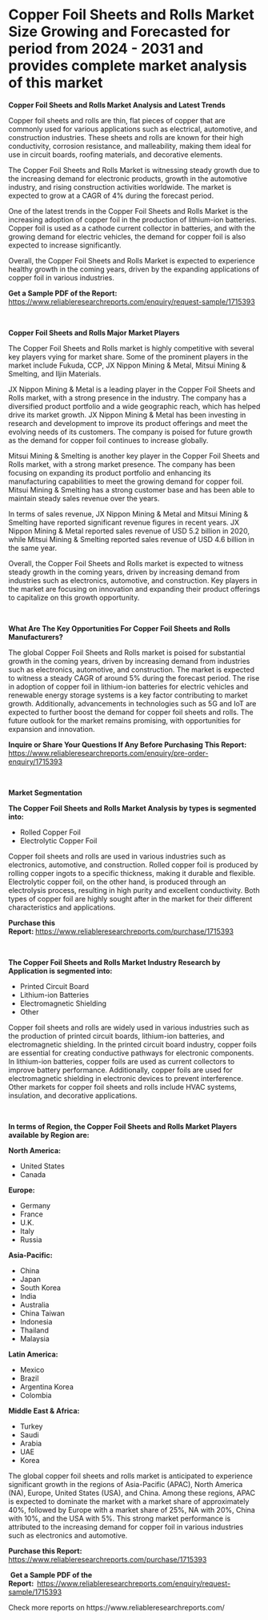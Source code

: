 <p><h1>Copper Foil Sheets and Rolls Market Size Growing and Forecasted for period from 2024 - 2031 and provides complete market analysis of this market</h1></p><p><strong>Copper Foil Sheets and Rolls Market Analysis and Latest Trends</strong></p>
<p><p>Copper foil sheets and rolls are thin, flat pieces of copper that are commonly used for various applications such as electrical, automotive, and construction industries. These sheets and rolls are known for their high conductivity, corrosion resistance, and malleability, making them ideal for use in circuit boards, roofing materials, and decorative elements.</p><p>The Copper Foil Sheets and Rolls Market is witnessing steady growth due to the increasing demand for electronic products, growth in the automotive industry, and rising construction activities worldwide. The market is expected to grow at a CAGR of 4% during the forecast period.</p><p>One of the latest trends in the Copper Foil Sheets and Rolls Market is the increasing adoption of copper foil in the production of lithium-ion batteries. Copper foil is used as a cathode current collector in batteries, and with the growing demand for electric vehicles, the demand for copper foil is also expected to increase significantly.</p><p>Overall, the Copper Foil Sheets and Rolls Market is expected to experience healthy growth in the coming years, driven by the expanding applications of copper foil in various industries.</p></p>
<p><strong>Get a Sample PDF of the Report:&nbsp;</strong> <a href="https://www.reliableresearchreports.com/enquiry/request-sample/1715393">https://www.reliableresearchreports.com/enquiry/request-sample/1715393</a></p>
<p>&nbsp;</p>
<p><strong>Copper Foil Sheets and Rolls Major Market Players</strong></p>
<p><p>The Copper Foil Sheets and Rolls market is highly competitive with several key players vying for market share. Some of the prominent players in the market include Fukuda, CCP, JX Nippon Mining & Metal, Mitsui Mining & Smelting, and Iljin Materials.</p><p>JX Nippon Mining & Metal is a leading player in the Copper Foil Sheets and Rolls market, with a strong presence in the industry. The company has a diversified product portfolio and a wide geographic reach, which has helped drive its market growth. JX Nippon Mining & Metal has been investing in research and development to improve its product offerings and meet the evolving needs of its customers. The company is poised for future growth as the demand for copper foil continues to increase globally.</p><p>Mitsui Mining & Smelting is another key player in the Copper Foil Sheets and Rolls market, with a strong market presence. The company has been focusing on expanding its product portfolio and enhancing its manufacturing capabilities to meet the growing demand for copper foil. Mitsui Mining & Smelting has a strong customer base and has been able to maintain steady sales revenue over the years.</p><p>In terms of sales revenue, JX Nippon Mining & Metal and Mitsui Mining & Smelting have reported significant revenue figures in recent years. JX Nippon Mining & Metal reported sales revenue of USD 5.2 billion in 2020, while Mitsui Mining & Smelting reported sales revenue of USD 4.6 billion in the same year.</p><p>Overall, the Copper Foil Sheets and Rolls market is expected to witness steady growth in the coming years, driven by increasing demand from industries such as electronics, automotive, and construction. Key players in the market are focusing on innovation and expanding their product offerings to capitalize on this growth opportunity.</p></p>
<p>&nbsp;</p>
<p><strong>What Are The Key Opportunities For Copper Foil Sheets and Rolls Manufacturers?</strong></p>
<p><p>The global Copper Foil Sheets and Rolls market is poised for substantial growth in the coming years, driven by increasing demand from industries such as electronics, automotive, and construction. The market is expected to witness a steady CAGR of around 5% during the forecast period. The rise in adoption of copper foil in lithium-ion batteries for electric vehicles and renewable energy storage systems is a key factor contributing to market growth. Additionally, advancements in technologies such as 5G and IoT are expected to further boost the demand for copper foil sheets and rolls. The future outlook for the market remains promising, with opportunities for expansion and innovation.</p></p>
<p><strong>Inquire or Share Your Questions If Any Before Purchasing This Report:</strong> <a href="https://www.reliableresearchreports.com/enquiry/pre-order-enquiry/1715393">https://www.reliableresearchreports.com/enquiry/pre-order-enquiry/1715393</a></p>
<p>&nbsp;</p>
<p><strong>Market Segmentation</strong></p>
<p><strong>The Copper Foil Sheets and Rolls Market Analysis by types is segmented into:</strong></p>
<p><ul><li>Rolled Copper Foil</li><li>Electrolytic Copper Foil</li></ul></p>
<p><p>Copper foil sheets and rolls are used in various industries such as electronics, automotive, and construction. Rolled copper foil is produced by rolling copper ingots to a specific thickness, making it durable and flexible. Electrolytic copper foil, on the other hand, is produced through an electrolysis process, resulting in high purity and excellent conductivity. Both types of copper foil are highly sought after in the market for their different characteristics and applications.</p></p>
<p><strong>Purchase this Report:&nbsp;</strong><a href="https://www.reliableresearchreports.com/purchase/1715393">https://www.reliableresearchreports.com/purchase/1715393</a></p>
<p>&nbsp;</p>
<p><strong>The Copper Foil Sheets and Rolls Market Industry Research by Application is segmented into:</strong></p>
<p><ul><li>Printed Circuit Board</li><li>Lithium-ion Batteries</li><li>Electromagnetic Shielding</li><li>Other</li></ul></p>
<p><p>Copper foil sheets and rolls are widely used in various industries such as the production of printed circuit boards, lithium-ion batteries, and electromagnetic shielding. In the printed circuit board industry, copper foils are essential for creating conductive pathways for electronic components. In lithium-ion batteries, copper foils are used as current collectors to improve battery performance. Additionally, copper foils are used for electromagnetic shielding in electronic devices to prevent interference. Other markets for copper foil sheets and rolls include HVAC systems, insulation, and decorative applications.</p></p>
<p>&nbsp;</p>
<p><strong>In terms of Region, the Copper Foil Sheets and Rolls Market Players available by Region are:</strong></p>
<p>
    <p> <strong> North America: </strong>
        <ul>
            <li>United States</li>
            <li>Canada</li>
        </ul>
        </p> 
    <p> <strong> Europe: </strong>
        <ul>
            <li>Germany</li>
            <li>France</li>
            <li>U.K.</li>
            <li>Italy</li>
            <li>Russia</li>
        </ul>
        </p> 
    <p> <strong> Asia-Pacific: </strong>
        <ul>
            <li>China</li>
            <li>Japan</li>
            <li>South Korea</li>
            <li>India</li>
            <li>Australia</li>
            <li>China Taiwan</li>
            <li>Indonesia</li>
            <li>Thailand</li>
            <li>Malaysia</li>
        </ul>
        </p> 
    <p> <strong> Latin America: </strong>
        <ul>
            <li>Mexico</li>
            <li>Brazil</li>
            <li>Argentina Korea</li>
            <li>Colombia</li>
        </ul>
        </p> 
    <p> <strong> Middle East & Africa: </strong>
        <ul>
            <li>Turkey</li>
            <li>Saudi</li>
            <li>Arabia</li>
            <li>UAE</li>
            <li>Korea</li>
        </ul>
    </p>
    </p>
<p><p>The global copper foil sheets and rolls market is anticipated to experience significant growth in the regions of Asia-Pacific (APAC), North America (NA), Europe, United States (USA), and China. Among these regions, APAC is expected to dominate the market with a market share of approximately 40%, followed by Europe with a market share of 25%, NA with 20%, China with 10%, and the USA with 5%. This strong market performance is attributed to the increasing demand for copper foil in various industries such as electronics and automotive.</p></p>
<p><strong>Purchase this Report: </strong><a href="https://www.reliableresearchreports.com/purchase/1715393">https://www.reliableresearchreports.com/purchase/1715393</a></p>
<p>&nbsp;<strong>Get a Sample PDF of the Report:&nbsp;&nbsp;</strong><a href="https://www.reliableresearchreports.com/enquiry/request-sample/1715393">https://www.reliableresearchreports.com/enquiry/request-sample/1715393</a></p>
<p><strong></strong></p>
<p>Check more reports on https://www.reliableresearchreports.com/</p>